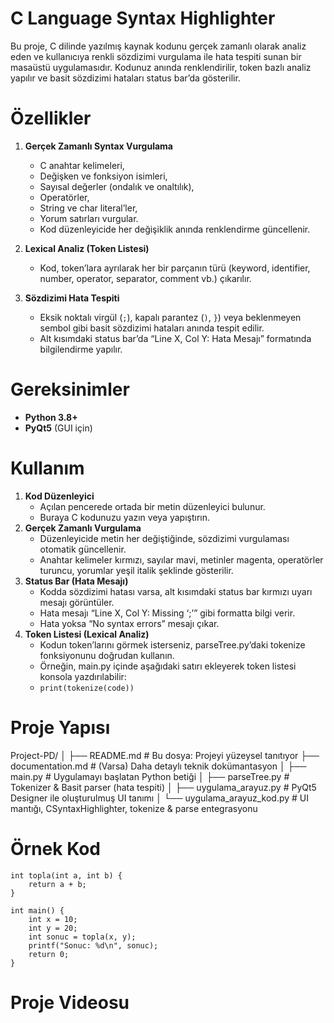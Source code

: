 # C Language Syntax Highlighter

Bu proje, C dilinde yazılmış kaynak kodunu gerçek zamanlı olarak analiz eden ve kullanıcıya renkli sözdizimi vurgulama ile hata tespiti sunan bir masaüstü uygulamasıdır. Kodunuz anında renklendirilir, token bazlı analiz yapılır ve basit sözdizimi hataları status bar’da gösterilir.

# Özellikler

1. **Gerçek Zamanlı Syntax Vurgulama**  
   - C anahtar kelimeleri,  
   - Değişken ve fonksiyon isimleri,
   - Sayısal değerler (ondalık ve onaltılık), 
   - Operatörler,  
   - String ve char literal’ler,
   - Yorum satırları vurgular. 
   - Kod düzenleyicide her değişiklik anında renklendirme güncellenir.

2. **Lexical Analiz (Token Listesi)**  
   - Kod, token’lara ayrılarak her bir parçanın türü (keyword, identifier, number, operator, separator, comment vb.) çıkarılır.  

3. **Sözdizimi Hata Tespiti**  
   - Eksik noktalı virgül (`;`), kapalı parantez (`)`, `}`) veya beklenmeyen sembol gibi basit sözdizimi hataları anında tespit edilir.  
   - Alt kısımdaki status bar’da “Line X, Col Y: Hata Mesajı” formatında bilgilendirme yapılır.

# Gereksinimler

- **Python 3.8+**  
- **PyQt5** (GUI için)  

# Kullanım
  1. **Kod Düzenleyici**
     - Açılan pencerede ortada bir metin düzenleyici bulunur.
     - Buraya C kodunuzu yazın veya yapıştırın.
  2. **Gerçek Zamanlı Vurgulama**
     - Düzenleyicide metin her değiştiğinde, sözdizimi vurgulaması otomatik güncellenir.
     - Anahtar kelimeler kırmızı, sayılar mavi, metinler magenta, operatörler turuncu, yorumlar yeşil italik şeklinde gösterilir.
  3. **Status Bar (Hata Mesajı)**
     - Kodda sözdizimi hatası varsa, alt kısımdaki status bar kırmızı uyarı mesajı görüntüler.
     - Hata mesajı “Line X, Col Y: Missing ‘;’” gibi formatta bilgi verir.
     - Hata yoksa “No syntax errors” mesajı çıkar.
  4. **Token Listesi (Lexical Analiz)**
     - Kodun token’larını görmek isterseniz, parseTree.py’daki tokenize fonksiyonunu doğrudan kullanın.
     - Örneğin, main.py içinde aşağıdaki satırı ekleyerek token listesi konsola yazdırılabilir:
     - `print(tokenize(code))`

# Proje Yapısı

Project-PD/
│
├── README.md                   # Bu dosya: Projeyi yüzeysel tanıtıyor
├── documentation.md            # (Varsa) Daha detaylı teknik dokümantasyon
│
├── main.py                     # Uygulamayı başlatan Python betiği
│
├── parseTree.py                # Tokenizer & Basit parser (hata tespiti)
│
├── uygulama_arayuz.py          # PyQt5 Designer ile oluşturulmuş UI tanımı
│
└── uygulama_arayuz_kod.py      # UI mantığı, CSyntaxHighlighter, tokenize & parse entegrasyonu


# Örnek Kod
```
int topla(int a, int b) {
    return a + b;
}

int main() {
    int x = 10;
    int y = 20;
    int sonuc = topla(x, y);
    printf("Sonuc: %d\n", sonuc);
    return 0;
}
```

# Proje Videosu
